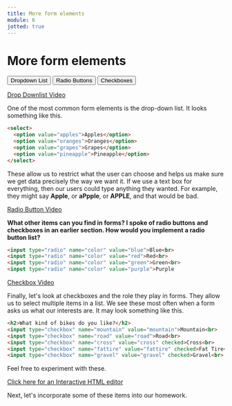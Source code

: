```yaml
---
title: More form elements
module: 6
jotted: true
---
```


# More form elements

<div class="tab">
  <button class="tablinks active" onclick="openTab(event, 'Dropdown')">Dropdown List</button>
  <button class="tablinks" onclick="openTab(event, 'Radio')">Radio Buttons</button>
  <button class="tablinks" onclick="openTab(event, 'Checkbox')">Checkboxes</button>
    
</div>

<!-- Tab content -->
<div id="Dropdown" class="tabcontent" style="display:block">

<p><a href="//www.youtube.com/embed/rJJ-rnX3SPM" data-lity>Drop Downlist Video</a></p>
<!-- dropdowns -->

<p>One of the most common form elements is the drop-down list.  It looks something like this.</p>

<div class="tabhtml" markdown="1">

```html
<select>
  <option value="apples">Apples</option>
  <option value="oranges">Oranges</option>
  <option value="grapes">Grapes</option>
  <option value="pineapple">Pineapple</option>
</select>
```

</div>

These allow us to restrict what the user can choose and helps us make sure we get data precisely the way we want it. If we use a text box for everything, then our users could type anything they wanted.  For example, they might say <b>Apple</b>, or <b>aPpple</b>, or <b>APPLE</b>, and that would be bad.
</div>

<div id="Radio" class="tabcontent">

<!-- video -->

<p><a href="//www.youtube.com/embed/Mzx_lShObmc" data-lity>Radio Button Video</a></p>

<!-- radio -->
<b>What other items can you find in forms?  I spoke of radio buttons and checkboxes in an earlier section.  How would you implement a radio button list?</b>

<div class="tabhtml" markdown="1">

```html
<input type="radio" name="color" value="blue">Blue<br>
<input type="radio" name="color" value="red">Red<br>
<input type="radio" name="color" value="green">Green<br>
<input type="radio" name="color" value="purple">Purple
```

</div>

</div>

<div id="Checkbox" class="tabcontent">

<!-- video -->
<p><a href="//www.youtube.com/embed//28ccGRjnV_Q" data-lity>Checkbox Video</a></p>

<!-- checkboxes -->
<p>Finally, let's look at checkboxes and the role they play in forms.  They allow us to select multiple items in a list.  We see these most often when a form asks us what our interests are.  It may look something like this.</p>

<div class="tabhtml" markdown="1">

```html
<h2>What kind of bikes do you like?</h2>
<input type="checkbox" name="mountain" value="mountain">Mountain<br>
<input type="checkbox" name="road" value="road">Road<br>
<input type="checkbox" name="cross" value="cross" checked>Cross<br>
<input type="checkbox" name="fattire" value="fattire" checked>Fat Tire<br>
<input type="checkbox" name="gravel" value="gravel" checked>Gravel<br>
```

</div>

</div>

<p></p>
Feel free to experiment with these.


<a href='https://umontanamediaarts.com/MART120/CodeEditor/' target="_new">Click here for an Interactive HTML editor</a>

Next, let's incorporate some of these items into our homework.